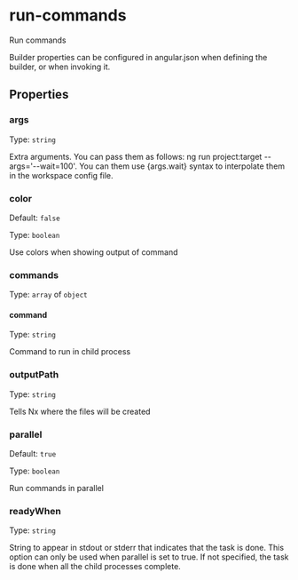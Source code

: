 # run-commands

Run commands

Builder properties can be configured in angular.json when defining the builder, or when invoking it.

## Properties

### args

Type: `string`

Extra arguments. You can pass them as follows: ng run project:target --args='--wait=100'. You can them use {args.wait} syntax to interpolate them in the workspace config file.

### color

Default: `false`

Type: `boolean`

Use colors when showing output of command

### commands

Type: `array` of `object`

#### command

Type: `string`

Command to run in child process

### outputPath

Type: `string`

Tells Nx where the files will be created

### parallel

Default: `true`

Type: `boolean`

Run commands in parallel

### readyWhen

Type: `string`

String to appear in stdout or stderr that indicates that the task is done. This option can only be used when parallel is set to true. If not specified, the task is done when all the child processes complete.

